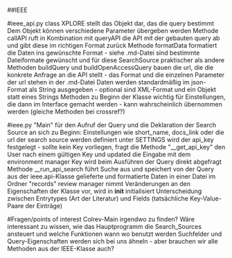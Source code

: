 ##IEEE 

#ieee_api.py
	class XPLORE stellt das Objekt dar, das die query bestimmt
	Dem Objekt können verschiedene Parameter übergeben werden
	Methode callAPI ruft in Kombination mit queryAPI die API mit der gebauten query ab und gibt diese im richtigen Format zurück
	Methode formatData formatiert die Daten ins gewünschte Format - siehe .md-Datei sind bestimmte Dateiformate gewünscht und für diese SearchSource praktischer als andere
	Methoden buildQuery und buildOpenAccessQuery bauen die url, die die konkrete Anfrage an die API stellt - das Format und die einzelnen Parameter der url stehen in der .md-Datei
	Daten werden standardmäßig im json-Format als String ausgegeben - optional sind XML-Format und ein Objekt statt eines Strings
	Methoden zu Beginn der Klasse wichtig für Einstellungen, die dann im Interface gemacht werden - kann wahrscheinlich übernommen werden (gleiche Methoden bei crossref?)

#ieee.py
	"Main" für den Aufruf der Query und die Deklaration der Search Source an sich
	zu Beginn: Einstellungen wie short_name, docs_link oder die url der search source werden definiert
	unter SETTINGS wird der api_key festgelegt - sollte kein Key vorliegen, fragt die Methode "__get_api_key" den User nach einem gültigen Key und updated die Eingabe mit dem environment manager
	Key wird beim Ausführen der Query direkt abgefragt
	Methode __run_api_search führt Suche aus und speichert von der Query aus der ieee.api-Klasse gelieferte und formatierte Daten in einer Datei im Ordner "records"
	review manager nimmt Veränderungen an den Eigenschaften der Klasse vor, wird in __init__ initialisiert
	Unterscheidung zwischen Entrytypes (Art der Literatur) und Fields (tatsächliche Key-Value-Paare der Einträge)
	

#Fragen/points of interest
	Colrev-Main irgendwo zu finden? Wäre interessant zu wissen, wie das Hauptprogramm die Search_Sources ansteuert und welche Funktionen wann wo benutzt werden
	Suchfelder und Query-Eigenschaften werden sich bei uns ähneln - aber brauchen wir alle Methoden aus der IEEE-Klasse auch?
	
